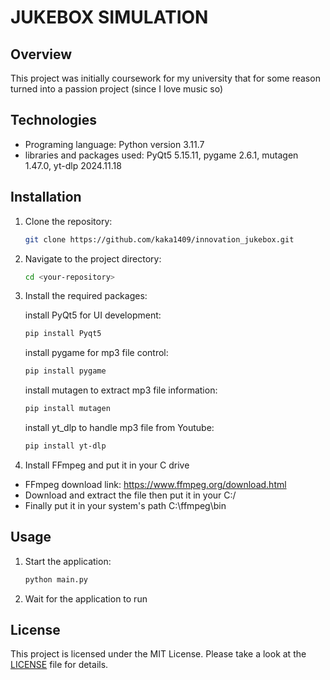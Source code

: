 # JUKEBOX SIMULATION

## Overview

This project was initially coursework for my university that for some reason turned into a passion project (since I love music so)

## Technologies

- Programing language: Python version 3.11.7
- libraries and packages used: PyQt5 5.15.11, pygame 2.6.1, mutagen 1.47.0, yt-dlp 2024.11.18

## Installation

1. Clone the repository:
    ```bash
    git clone https://github.com/kaka1409/innovation_jukebox.git
    ```

2. Navigate to the project directory:
    ```bash
    cd <your-repository>
    ```

3. Install the required packages:

    install PyQt5 for UI development:
    ```bash
    pip install Pyqt5
    ```
    
    install pygame for mp3 file control:
    ```bash
    pip install pygame
    ```

    install mutagen to extract mp3 file information:
    ```bash
    pip install mutagen
    ```

    install yt_dlp to handle mp3 file from Youtube:
    ```bash
    pip install yt-dlp
    ```
4. Install FFmpeg and put it in your C drive

- FFmpeg download link: https://www.ffmpeg.org/download.html
- Download and extract the file then put it in your C:/ 
- Finally put it in your system's path C:\ffmpeg\bin

## Usage

1. Start the application:
    ```bash
    python main.py
    ```

2. Wait for the application to run 

## License

This project is licensed under the MIT License. Please take a look at the [LICENSE](LICENSE) file for details.
